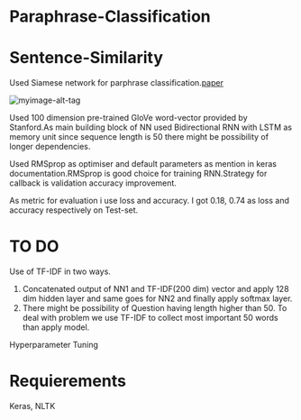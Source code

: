 # Paraphrase-Classification

# Sentence-Similarity

Used Siamese network for parphrase classification.[paper](http://www.mit.edu/~jonasm/info/MuellerThyagarajan_AAAI16.pdf)


![myimage-alt-tag](https://www.researchgate.net/profile/Gregoire_Lefebvre/publication/260452382/figure/fig2/AS:297249520275457@1447881216257/Figure-2-A-Siamese-Neural-Network.png)

Used 100 dimension pre-trained GloVe word-vector provided by Stanford.As main
building block of NN  used Bidirectional RNN with LSTM as memory unit since
sequence length is 50 there might be possibility of longer dependencies.

Used RMSprop as optimiser and default parameters as mention in keras
documentation.RMSprop is good choice for training RNN.Strategy for callback is validation accuracy
improvement.

As metric for evaluation i use loss and accuracy. I got 0.18, 0.74 as loss and accuracy
respectively on Test-set.


# TO DO

Use of TF-IDF in two ways.
  1. Concatenated output of NN1 and TF-IDF(200 dim) vector and apply 128 dim
  hidden layer and same goes for NN2 and finally apply softmax layer.
  2. There might be possibility of Question having length higher than 50. To deal with
  problem we use TF-IDF to collect most important 50 words than apply model.

Hyperparameter Tuning  


# Requierements 

Keras,
NLTK
